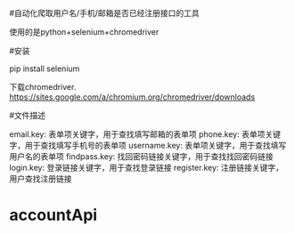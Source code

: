 #自动化爬取用户名/手机/邮箱是否已经注册接口的工具

使用的是python+selenium+chromedriver

#安装

pip install selenium

下载chromedriver. https://sites.google.com/a/chromium.org/chromedriver/downloads

#文件描述

email.key: 表单项关键字，用于查找填写邮箱的表单项
phone.key: 表单项关键字，用于查找填写手机号的表单项
username.key: 表单项关键字，用于查找填写用户名的表单项
findpass.key: 找回密码链接关键字，用于查找找回密码链接
login.key: 登录链接关键字，用于查找登录链接
register.key: 注册链接关键字，用户查找注册链接


# accountApi
